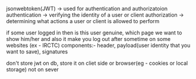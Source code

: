 jsonwebtoken(JWT) -> used for authentication and authorizatoion
authentication -> verifying the identity of a user or client
authorization -> determining what actions a user or client is allowed to perform

if some user logged in then is this user genuine, which page we want to show him/her and also it make you log out after sometime on some websites (ex - IRCTC)
components:- header, payload(user identity that you want to save), signatures

don't store jwt on db, store it on cliet side or browser(eg - cookies or local storage) not on sever